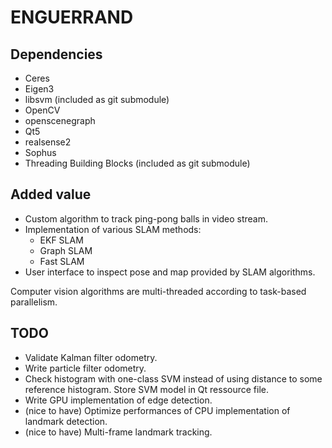 
ENGUERRAND
==========

Dependencies
------------

* Ceres
* Eigen3
* libsvm (included as git submodule)
* OpenCV
* openscenegraph
* Qt5
* realsense2
* Sophus
* Threading Building Blocks (included as git submodule)

Added value
-----------

* Custom algorithm to track ping-pong balls in video stream.
* Implementation of various SLAM methods:
    * EKF SLAM
    * Graph SLAM
    * Fast SLAM
* User interface to inspect pose and map provided by SLAM algorithms.

Computer vision algorithms are multi-threaded according to task-based parallelism.

TODO
----

* Validate Kalman filter odometry.
* Write particle filter odometry.
* Check histogram with one-class SVM instead of using distance to some reference histogram. Store SVM model in Qt ressource file.
* Write GPU implementation of edge detection.
* (nice to have) Optimize performances of CPU implementation of landmark detection.
* (nice to have) Multi-frame landmark tracking.

